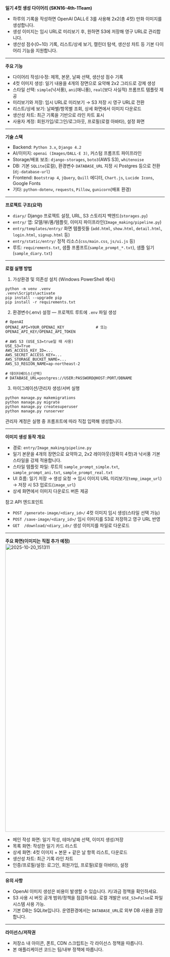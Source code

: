 **일기 4컷 생성 다이어리 (SKN16-4th-1Team)**

- 하루의 기록을 작성하면 OpenAI DALL·E 3를 사용해 2x2(총 4컷) 만화 이미지를 생성합니다.
- 생성 이미지는 임시 URL로 미리보기 후, 원하면 S3에 저장해 영구 URL로 관리합니다.
- 생산성 점수(0~10) 기록, 리스트/상세 보기, 캘린더 탐색, 생산성 차트 등 기본 다이어리 기능을 지원합니다.

----------------------------------------

**주요 기능**

- 다이어리 작성/수정: 제목, 본문, 날짜 선택, 생산성 점수 기록
- 4컷 이미지 생성: 일기 내용을 4개의 장면으로 요약해 2x2 그리드로 강제 생성
- 스타일 선택: `simple`(낙서풍), `ani`(애니풍), `real`(보다 사실적) 프롬프트 템플릿 제공
- 미리보기와 저장: 임시 URL로 미리보기 → S3 저장 시 영구 URL로 전환
- 리스트/상세 보기: 날짜별/항목별 조회, 상세 화면에서 이미지 다운로드
- 생산성 차트: 최근 기록을 기반으로 라인 차트 표시
- 사용자 계정: 회원가입/로그인/로그아웃, 프로필(로컬 아바타), 설정 화면

----------------------------------------

**기술 스택**

- Backend: `Python 3.x`, `Django 4.2`
- AI/이미지: `openai (Images/DALL·E 3)`, 커스텀 프롬프트 파이프라인
- Storage/배포 보조: `django-storages`, `boto3`(AWS S3), `whitenoise`
- DB: 기본 `SQLite`(로컬), 환경변수 `DATABASE_URL` 지정 시 Postgres 등으로 전환 (`dj-database-url`)
- Frontend: `Bootstrap 4`, `jQuery`, `Quill` 에디터, `Chart.js`, `Lucide Icons`, Google Fonts
- 기타: `python-dotenv`, `requests`, `Pillow`, `gunicorn`(배포 환경)

----------------------------------------

**프로젝트 구조(요약)**

- `diary/` Django 프로젝트 설정, URL, S3 스토리지 백엔드(`storages.py`)
- `entry/` 앱: 모델/뷰/폼/템플릿, 이미지 파이프라인(`Image_making/pipeline.py`)
- `entry/templates/entry/` 화면 템플릿들 (`add.html`, `show.html`, `detail.html`, `login.html`, `signup.html` 등)
- `entry/static/entry/` 정적 리소스(`css/main.css`, `js/ui.js` 등)
- 루트: `requirements.txt`, 샘플 프롬프트(`sample_prompt_*.txt`), 샘플 일기(`sample_diary.txt`)

----------------------------------------

**로컬 실행 방법**

1) 가상환경 및 의존성 설치 (Windows PowerShell 예시)

```
python -m venv .venv
.venv\Scripts\activate
pip install --upgrade pip
pip install -r requirements.txt
```

2) 환경변수(.env) 설정 — 프로젝트 루트에 `.env` 파일 생성

```
# OpenAI
OPENAI_API=YOUR_OPENAI_KEY              # 또는 OPENAI_API_KEY/OPENAI_API_TOKEN

# AWS S3 (USE_S3=true일 때 사용)
USE_S3=True
AWS_ACCESS_KEY_ID=...
AWS_SECRET_ACCESS_KEY=...
AWS_STORAGE_BUCKET_NAME=...
AWS_S3_REGION_NAME=ap-northeast-2

# 데이터베이스(선택)
# DATABASE_URL=postgres://USER:PASSWORD@HOST:PORT/DBNAME
```

3) 마이그레이션/관리자 생성/서버 실행

```
python manage.py makemigrations
python manage.py migrate
python manage.py createsuperuser
python manage.py runserver
```

관리자 계정은 실행 중 프롬프트에 따라 직접 입력해 생성합니다.

----------------------------------------

**이미지 생성 동작 개요**

- 경로: `entry/Image_making/pipeline.py`
- 일기 본문을 4개의 장면으로 요약하고, 2x2 레이아웃(정확히 4컷)과 낙서풍 기본 스타일을 강제 적용합니다.
- 스타일 템플릿 파일: 루트의 `sample_prompt_simple.txt`, `sample_prompt_ani.txt`, `sample_prompt_real.txt`
- UI 흐름: 일기 저장 → 생성 요청 → 임시 이미지 URL 미리보기(`temp_image_url`) → 저장 시 S3 업로드(`image_url`)
- 상세 화면에서 이미지 다운로드 버튼 제공

참고 API 엔드포인트
- `POST /generate-image/<diary_id>/` 4컷 이미지 임시 생성(스타일 선택 가능)
- `POST /save-image/<diary_id>/` 임시 이미지를 S3로 저장하고 영구 URL 반영
- `GET  /download/<diary_id>/` 생성 이미지를 파일로 다운로드

----------------------------------------

**주요 화면(이미지는 직접 추가 예정)**
<img width="1899" height="906" alt="2025-10-20_151311" src="https://github.com/user-attachments/assets/28a3629f-f169-48a5-87fa-ef19d20c9f9c" />

- 메인 작성 화면: 일기 작성, 테마/날짜 선택, 이미지 생성/저장
- 목록 화면: 작성한 일기 카드 리스트
- 상세 화면: 4컷 이미지 + 본문 + 같은 날 항목 리스트, 다운로드
- 생산성 차트: 최근 기록 라인 차트
- 인증/프로필/설정: 로그인, 회원가입, 프로필(로컬 아바타), 설정

----------------------------------------

**유의 사항**

- OpenAI 이미지 생성은 비용이 발생할 수 있습니다. 키/과금 정책을 확인하세요.
- S3 사용 시 버킷 공개 범위/정책을 점검하세요. 로컬 개발은 `USE_S3=False`로 파일시스템 사용 가능.
- 기본 DB는 SQLite입니다. 운영환경에서는 `DATABASE_URL`로 외부 DB 사용을 권장합니다.

----------------------------------------

**라이선스/저작권**

- 저장소 내 아이콘, 폰트, CDN 스크립트는 각 라이선스 정책을 따릅니다.
- 본 애플리케이션 코드는 팀/내부 정책에 따릅니다.

